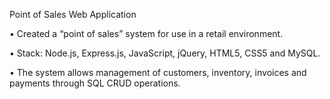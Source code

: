 Point of Sales Web Application

• Created a “point of sales” system for use in a retail environment.

• Stack: Node.js, Express.js, JavaScript, jQuery, HTML5, CSS5 and MySQL.

• The system allows management of customers, inventory, invoices and payments through SQL CRUD operations.
